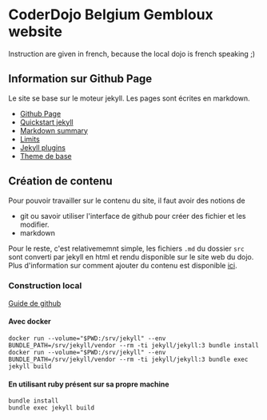 # CoderDojo Belgium Gembloux website

Instruction are given in french, because the local dojo is french speaking ;)

## Information sur Github Page

Le site se base sur le moteur jekyll. Les pages sont écrites en markdown.

* [Github Page](https://pages.github.com/)
* [Quickstart jekyll](https://jekyllrb.com/docs/)
* [Markdown summary](https://daringfireball.net/projects/markdown/syntax)
* [Limits](https://help.github.com/en/articles/about-github-pages#usage-limits)
* [Jekyll plugins](https://help.github.com/en/articles/about-github-pages-and-jekyll#plugins)
* [Theme de base](https://github.com/pages-themes/slate)

## Création de contenu

Pour pouvoir travailler sur le contenu du site, il faut avoir des notions de
* git ou savoir utiliser l'interface de github pour créer des fichier et les modifier.
* markdown

Pour le reste, c'est relativememnt simple, les fichiers `.md` du dossier `src` sont converti par jekyll en html et rendu disponible sur le site web du dojo. Plus d'information sur comment ajouter du contenu est disponible [ici](https://help.github.com/en/articles/adding-content-to-your-github-pages-site-using-jekyll).

### Construction local

[Guide de github](https://help.github.com/en/github/working-with-github-pages/testing-your-github-pages-site-locally-with-jekyll)

#### Avec docker

```
docker run --volume="$PWD:/srv/jekyll" --env BUNDLE_PATH=/srv/jekyll/vendor --rm -ti jekyll/jekyll:3 bundle install
docker run --volume="$PWD:/srv/jekyll" --env BUNDLE_PATH=/srv/jekyll/vendor --rm -ti jekyll/jekyll:3 bundle exec jekyll build
```

#### En utilisant ruby présent sur sa propre machine

```
bundle install
bundle exec jekyll build
```


